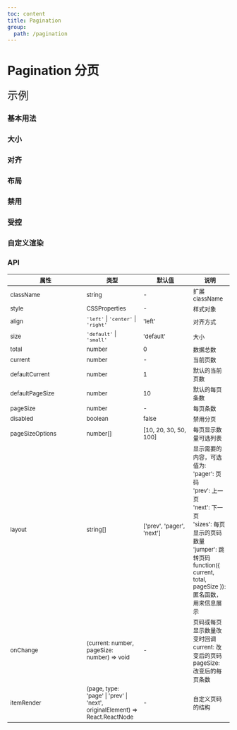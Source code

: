 ```yaml
---
toc: content
title: Pagination
group:
  path: /pagination
---
```


# Pagination 分页

<font size='5'>示例</font>

### 基本用法

<code src="./demo/Basic.tsx"></code>

### 大小

<code src="./demo/Size.tsx" desc="内置了 2 种大小供选择，'small' | 'default', 默认为 'default'"></code>

### 对齐

<code src="./demo/Align.tsx" desc="设置 align 属性控制对齐, 'left' | 'center' | 'right' , 默认值为'left'"></code>

### 布局

<code src="./demo/Layout.tsx" desc="设置 layout 属性显示需要的内容, 默认值为['prev', 'pager', 'next']"></code>

### 禁用

<code src="./demo/Disabled.tsx" desc="设置 disabled 属性禁用分页"></code>

### 受控

<code src="./demo/Controlled.tsx" desc="受控的页码和显示条数,需要配合onChange使用"></code>

### 自定义渲染

<code src="./demo/Custom.tsx" desc="自定义上一页,下一页以及页码列表"></code>

<style>
table { font-size: 13px; }
table th:nth-child(1) { width: 160px; }
table th:nth-child(3) { width: 100px; }
</style>

### API

| 属性 | 类型 | 默认值 | 说明 |
| --- | --- | --- | --- |
| className | string | - | 扩展 className |
| style | CSSProperties | - | 样式对象 |
| align | `'left'` \| `'center'` \| `'right'` | 'left' | 对齐方式 |
| size | `'default'` \| `'small'` | 'default' | 大小 |
| total | number | 0 | 数据总数 |
| current | number | - | 当前页数 |
| defaultCurrent | number | 1 | 默认的当前页数 |
| defaultPageSize | number | 10 | 默认的每页条数 |
| pageSize | number | - | 每页条数 |
| disabled | boolean | false | 禁用分页 |
| pageSizeOptions | number[] | \[10, 20, 30, 50, 100] | 每页显示数量可选列表 |
| layout | string[] | \['prev', 'pager', 'next'] | 显示需要的内容，可选值为:<br />'pager': 页码<br />'prev': 上一页<br />'next': 下一页<br />'sizes': 每页显示的页码数量<br />'jumper': 跳转页码<br />function({ current, total, pageSize }): 匿名函数，用来信息展示 |
| onChange | (current: number, pageSize: number) => void | - | 页码或每页显示数量改变时回调<br />current: 改变后的页码<br />pageSize: 改变后的每页条数 |
| itemRender | (page, type: 'page' \| 'prev' \| 'next', originalElement) => React.ReactNode | - | 自定义页码的结构 |

